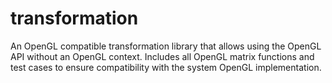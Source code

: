 transformation
==============

An OpenGL compatible transformation library that allows using the OpenGL API without an OpenGL context. Includes all OpenGL matrix functions and test cases to ensure compatibility with the system OpenGL implementation.
